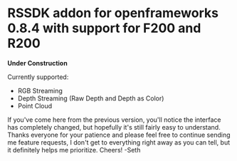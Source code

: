 # RSSDK addon for openframeworks 0.8.4 with support for F200 and R200

__Under Construction__

Currently supported:
* RGB Streaming
* Depth Streaming (Raw Depth and Depth as Color)
* Point Cloud

If you've come here from the previous version, you'll notice the interface has completely changed, but hopefully it's still fairly easy to understand. Thanks everyone for your patience and please feel free to continue sending me feature requests, I don't get to everything right away as you can tell, but it definitely helps me prioritize. Cheers! -Seth
